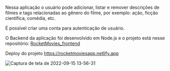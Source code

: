 Nessa aplicação o usuário pode adicionar, listar e remover descrições de filmes e tags relacionadas ao gênero do filme, por exemplo: ação, ficção científica, comédia, etc.

É possível criar uma conta para autenticação de usuário.

O Backend da aplicação foi desenvolvido em Node.js e o projeto está nesse repositório: [RocketMovies_frontend](https://github.com/Tiago-92/RocketMovies_backend)

Deploy do projeto https://rocketmoviesapp.netlify.app


![Captura de tela de 2022-09-15 13-56-31](https://user-images.githubusercontent.com/99975837/190466156-c416cf2b-aadf-44b6-bf72-08c9f38970cf.png)
